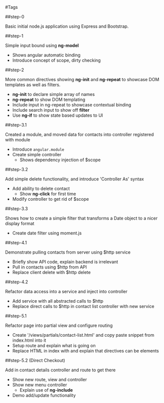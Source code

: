 #Tags

##step-0

Basic initial node.js application using Express and Bootstrap.

##step-1

Simple input bound using **ng-model**

 - Shows angular automatic binding
 - Introduce concept of scope, dirty checking

##step-2

More common directives showing **ng-init** and **ng-repeat** to showcase DOM templates as well as filters.

 - **ng-init** to declare simple array of names
 - **ng-repeat** to show DOM templating
 - Include input in ng-repeat to showcase contextual binding
 - Include search input to show off **filter**
 - Use **ng-if** to show state based updates to UI

##step-3.1

Created a module, and moved data for contacts into controller registered with module

  - Introduce <code>angular.module</code>
  - Create simple controller
    - Shows dependency injection of $scope

##step-3.2

Add simple delete functionality, and introduce 'Controller As' syntax

  - Add ability to delete contact
    - Show **ng-click** for first time
  - Modify controller to get rid of $scope

##step-3.3

Shows how to create a simple filter that transforms a Date object to a nicer display format

  - Create date filter using moment.js

##step-4.1

Demonstrate pulling contacts from server using $http service

  - Briefly show API code, explain backend is irrelevant
  - Pull in contacts using $http from API
  - Replace client delete with $http delete

##step-4.2

Refactor data access into a service and inject into controller

  - Add service with all abstracted calls to $http
  - Replace direct calls to $http in contact list controller with new service

##step-5.1

Refactor page into partial view and configure routing

  - Create '/views/partials/contact-list.html' and copy paste snippet from index.html into it
  - Setup route and explain what is going on
  - Replace HTML in index with **<ng-view>** and explain that directives can be elements

##step-5.2 (Direct Checkout)

Add in contact details controller and route to get there

  - Show new route, view and controller
  - Show new menu controller
    - Explain use of **ng-include**
  - Demo add/update functionality